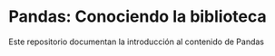 <h1>Pandas: Conociendo la biblioteca</h1>
Este repositorio documentan la introducción al contenido de Pandas
